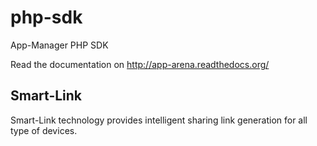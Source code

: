# php-sdk
App-Manager PHP SDK

Read the documentation on http://app-arena.readthedocs.org/



## Smart-Link

Smart-Link technology provides intelligent sharing link generation for all type of devices. 